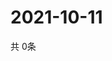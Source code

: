 # 2021-10-11
  共 0条

  <!-- BEGIN -->
  <!-- 最后更新时间Mon Oct 11 2021 23:02:57 GMT+0000 (Coordinated Universal Time) -->
  
  <!-- END -->
  
  